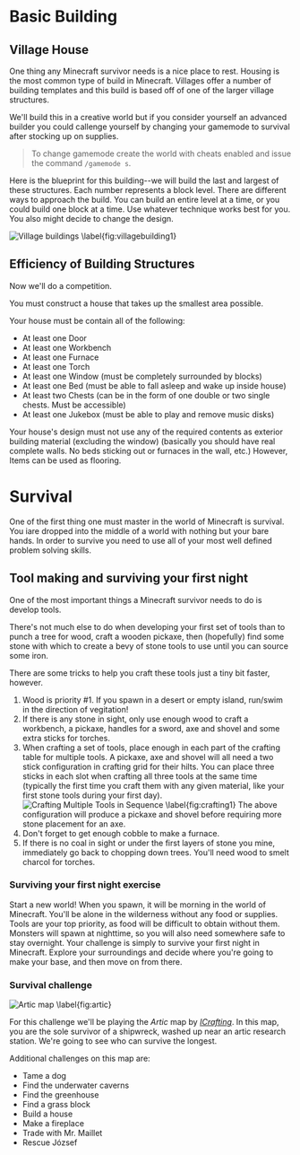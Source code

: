 # Basic Building

## Village House

One thing any Minecraft survivor needs is a nice place to rest. Housing is the most common type of build in Minecraft. Villages offer a number of building templates and this build is based off of one of the larger village structures.

We'll build this in a creative world but if you consider yourself an advanced builder you could callenge yourself by changing your gamemode to survival after stocking up on supplies.

> To change gamemode create the world with cheats enabled and issue the command ```/gamemode s```.

Here is the blueprint for this building--we will build the last and largest of these structures. Each number represents a block level. There are different ways to approach the build. You can build an entire level at a time, or you could build one block at a time. Use whatever technique works best for you. You also might decide to change the design.

![Village buildings \label{fig:villagebuilding1}](/images/minecraft_npc_village_houses_floorplan.jpg)

## Efficiency of Building Structures

Now we'll do a competition.

You must construct a house that takes up the smallest area possible. 

Your house must be contain all of the following:
* At least one Door
* At least one Workbench
* At least one Furnace
* At least one Torch
* At least one Window (must be completely surrounded by blocks)
* At least one Bed (must be able to fall asleep and wake up inside house)
* At least two Chests (can be in the form of one double or two single chests. Must be accessible)
* At least one Jukebox (must be able to play and remove music disks)

Your house's design must not use any of the required contents as exterior building material (excluding the window) (basically you should have real complete walls. No beds sticking out or furnaces in the wall, etc.) However, Items can be used as flooring.

# Survival

One of the first thing one must master in the world of Minecraft is survival. You iare dropped into the middle of a world with nothing but your bare hands. In order to survive you need to use all of your most well defined problem solving skills.

## Tool making and surviving your first night

One of the most important things a Minecraft survivor needs to do is develop tools.

There's not much else to do when developing your first set of tools than to punch a tree for wood, craft a wooden pickaxe, then (hopefully) find some stone with which to create a bevy of stone tools to use until you can source some iron.

There are some tricks to help you craft these tools just a tiny bit faster, however.

1. Wood is priority #1. If you spawn in a desert or empty island, run/swim in the direction of vegitation!
1. If there is any stone in sight, only use enough wood to craft a workbench, a pickaxe, handles for a sword, axe and shovel and some extra sticks for torches.
1. When crafting a set of tools, place enough in each part of the crafting table for multiple tools. A pickaxe, axe and shovel will all need a two stick configuration in crafting grid for their hilts. You can place three sticks in each slot when crafting all three tools at the same time (typically the first time you craft them with any given material, like your first stone tools during  your first day).
  ![Crafting Multiple Tools in Sequence \label{fig:crafting1}](/images/crafting1.png)
  The above configuration will produce a pickaxe and shovel before requiring more stone placement for an axe.
1. Don't forget to get enough cobble to make a furnace.
1. If there is no coal in sight or under the first layers of stone you mine, immediately go back to chopping down trees. You'll need wood to smelt charcol for torches.

### Surviving your first night exercise

Start a new world! When you spawn, it will be morning in the world of Minecraft. You'll be alone in the wilderness without any food or supplies. Tools are your top priority, as food will be difficult to obtain without them. Monsters will spawn at nighttime, so you will also need somewhere safe to stay overnight. Your challenge is simply to survive your first night in Minecraft. Explore your surroundings and decide where you're going to make your base, and then move on from there.

### Survival challenge

![Artic map \label{fig:artic}](/images/arctic-main_900_6399647.jpg)

For this challenge we'll be playing the _Artic_ map by _[ICrafting](http://www.planetminecraft.com/member/indianacrafting/)_. In this map, you are the sole survivor of a shipwreck, washed up near an artic research station. We're going to see who can survive the longest.

Additional challenges on this map are:

* Tame a dog
* Find the underwater caverns
* Find the greenhouse
* Find a grass block
* Build a house
* Make a fireplace
* Trade with Mr. Maillet
* Rescue József

